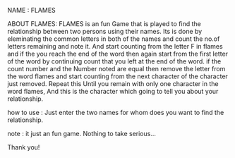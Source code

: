 NAME	:	FLAMES

ABOUT FLAMES:
	FLAMES is an fun Game that is played to find the relationship between two persons using their names. Its is done by eleminating the common letters in both of the names and count the no.of letters remaining and note it. And start counting from the letter F in flames and if the you reach the end of the word then again start from the first letter of the word by continuing count that you left at the end of the word. if the count number and the Number noted are equal then remove the letter from the word flames and start counting from the next character of the character just removed.
Repeat this Until you remain with only one character in the word flames, And this is the character which going to tell you about your relationship.


how to use :
	Just enter the two names for whom does you want to find the relationship.

note : it just an fun game. Nothing to take serious...

Thank you!
